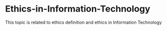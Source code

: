 # Ethics-in-Information-Technology
This topic is related to ethics definition and ethics in Information Technology 
